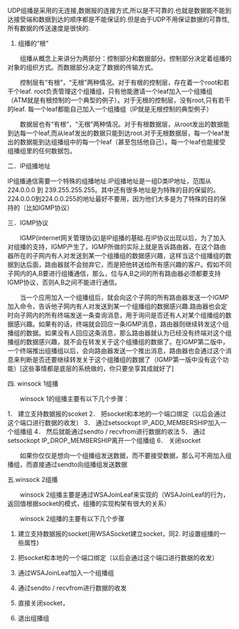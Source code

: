 UDP组播是采用的无连接,数据报的连接方式,所以是不可靠的.也就是数据能不能到达接受端和数据到达的顺序都是不能保证的.但是由于UDP不用保证数据的可靠性,所有数据的传送速度是很快的.

1. 组播的“根”

　　组播从概念上来讲分为两部分：控制部分和数据部分。控制部分决定着组播的对象的组织方式。而数据部分决定了数据的传输方式。

　　控制层有“有根”，“无根”两种情况。对于有根的控制层，存在着一个root和若干个leaf. root负责管理这个组播组，只有他能邀请一个leaf加入一个组播组（ATM就是有根控制的一个典型的例子）。对于无根的控制层，没有root,只有若干的leaf. 每一个leaf都能自己加入一个组播组（IP就是无根控制的典型例子）

　　数据层也有“有根”，“无根”两种情况。对于有根数据层，从root发出的数据能到达每一个leaf,而从leaf发出的数据只能到达root.对于无根数据层，每一个leaf发出的数据能到达组播组中的每一个leaf（甚至包括他自己）。每一个leaf也能接受组播组里的任何数据包。

二．IP组播地址

IP组播通信需要一个特殊的组播地址.IP组播地址是一组D类IP地址，范围从224.0.0.0 到 239.255.255.255。其中还有很多地址是为特殊的目的保留的。224.0.0.0到224.0.0.255的地址最好不要用，因为他们大多是为了特殊的目的保持的（比如IGMP协议）

三．IGMP协议

　　IGMP(internet网关管理协议)是IP组播的基础.在IP协议出现以后，为了加入对组播的支持，IGMP产生了。IGMP所做的实际上就是告诉路由器，在这个路由器所在的子网内有人对发送到某一个组播组的数据感兴趣，这样当这个组播组的数据到达后面，路由器就不会抛弃它，而是把他转送给所有感兴趣的客户。假如不同子网内的A,B要进行组播通信，那么，位与A,B之间的所有路由器必须都要支持IGMP协议，否则A,B之间不能进行通信。

　　当一个应用加入一个组播组后，就会向这个子网的所有路由器发送一个IGMP加入命令，告诉他子网内有人对发送到某一个组播组的数据感兴趣.路由器也会定时向子网内的所有终端发送一条查询消息，用于询问是否还有人对某个组播组的数据感兴趣。如果有的话，终端就会回应一条IGMP消息，路由器则继续转发这个组播组的数据。如果没有人回应这条消息，那么路由器就认为已经没有终端对这个组播组的数据感兴趣，就不会在转发关于这个组播组的数据了。在IGMP第二版中，一个终端推出组播组以后，会向路由器发送一个推出消息，路由器也会通过这个消息来判断是否还要继续转发关于这个组播组的数据了（IGMP第一版中没有这个功能）[这些事情都是底层的系统做的，你只要坐享其成就好了]

四. winsock 1组播

　　winsock 1的组播主要有以下几个步骤：

1． 建立支持数据报的scoket
2． 把socket和本地的一个端口绑定（以后会通过这个端口进行数据的收发）
3． 通过setsockopt  IP_ADD_MEMBERSHIP加入一个组播组
4． 然后就能通过sendto / recvfrom进行数据的收法
5． 通过 setsockopt IP_DROP_MEMBERSHIP离开一个组播组
6． 关闭socket

　　如果你仅仅是想向一个组播组发送数据，而不要接受数据，那么可不用加入组播组，而直接通过sendto向组播组发送数据


五.winsock 2组播

　　winsock 2组播主要是通过WSAJoinLeaf来实现的（WSAJoinLeaf的行为，返回值根据socket的模式，组播的实现构架有很大的关系）

　　winsock 2组播的主要有以下几个步骤

1. 建立支持数据报的socket(用WSASocket建立socket，同2. 时设置组播的一些属性)
3. 把socket和本地的一个端口绑定（以后会通过这个端口进行数据的收发）
4. 通过WSAJoinLeaf加入一个组播组
5. 通过sendto / recvfrom进行数据的收发
6. 直接关闭socket，

7. 退出组播组